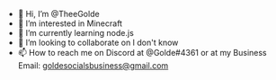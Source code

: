 - 👋 Hi, I’m @TheeGolde
- 👀 I’m interested in Minecraft
- 🌱 I’m currently learning node.js
- 💞️ I’m looking to collaborate on I don't know 
- 📫 How to reach me on Discord at @Golde#4361 or at my Business Email: goldesocialsbusiness@gmail.com

<!---
TheeGolde/TheeGolde is a ✨ special ✨ repository because its `README.md` (this file) appears on your GitHub profile.
You can click the Preview link to take a look at your changes.
--->
